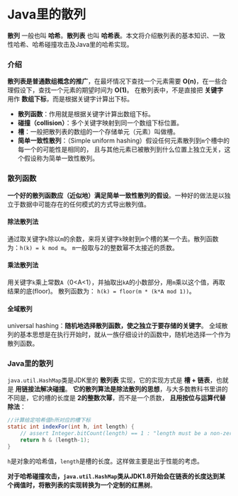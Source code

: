Java里的散列
==================================================================
**散列** 一般也叫 **哈希**。**散列表** 也叫 **哈希表**。本文将介绍散列表的基本知识、一致性哈希、哈希碰撞攻击及Java里的哈希实现。

### 介绍
**散列表是普通数组概念的推广**，在最坏情况下查找一个元素需要 **O(n)**，在一些合理假设下，查找一个元素的期望时间为 **O(1)**。
在散列表中，不是直接把 **关键字** 用作 **数组下标**，而是根据关键字计算出下标。
+ **散列函数**：作用就是根据关键字计算出数组下标。
+ **碰撞（collision）**：多个关键字映射到同一个数组下标位置。
+ **槽**：一般把散列表的数组的一个存储单元（元素）叫做槽。
+ **简单一致性散列**：（Simple uniform hashing）假设任何元素散列到`m`个槽中的每一个的可能性是相同的，
且与其他元素已被散列到什么位置上独立无关，这个假设称为简单一致性散列。

### 散列函数
**一个好的散列函数应（近似地）满足简单一致性散列的假设**。一种好的做法是以独立于数据中可能存在的任何模式的方式导出散列值。

#### 除法散列法
通过取关键字`k`除以`m`的余数，来将关键字`k`映射到`m`个槽的某一个去。散列函数为：`h(k) = k mod m`。
`m`一般取与2的整数幂不太接近的质数。

#### 乘法散列法
用关键字`k`乘上常数`A`（0<A<1），并抽取出`kA`的小数部分，用`m`乘以这个值，再取结果的底(floor)。
散列函数为： `h(k) = floor(m * (k*A mod 1))`。

#### 全域散列
universal hashing：**随机地选择散列函数，使之独立于要存储的关键字**。
全域散列的基本思想是在执行开始时，就从一族仔细设计的函数中，随机地选择一个作为散列函数。

### Java里的散列
`java.util.HashMap`类是JDK里的 **散列表** 实现，它的实现方式是 **槽 + 链表**，也就是 **用链接法解决碰撞**。
**它的散列算法是除法散列的思想**，与大多数教科书里讲的不同是，它的槽的长度是 **2的整数次幂**，而不是一个质数，
**且用按位与运算代替除法**：
```java
//计算给定哈希值h所对应的槽下标
static int indexFor(int h, int length) {
    // assert Integer.bitCount(length) == 1 : "length must be a non-zero power of 2";
    return h & (length-1);
}
```
`h`是对象的哈希值，`length`是槽的长度。这样做主要是出于性能的考虑。

**对于哈希碰撞攻击，`java.util.HashMap`类从JDK1.8开始会在链表的长度达到某个阀值时，将散列表的实现转换为一个定制的红黑树**。
